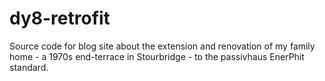 # dy8-retrofit

Source code for blog site about the extension and renovation of my family home - a 1970s end-terrace in Stourbridge - to the passivhaus EnerPhit standard.
